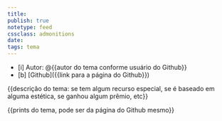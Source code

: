 ```yaml
---
title: 
publish: true
notetype: feed
cssclass: admonitions
date: 
tags: tema
---
```


- [i] Autor: @{{autor do tema conforme usuário do Github}}
- [b] [Github]({{link para a página do Github}})

{{descrição do tema: se tem algum recurso especial, se é baseado em alguma estética, se ganhou algum prêmio, etc}}

{{prints do tema, pode ser da página do Github mesmo}}
